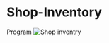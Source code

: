 # Shop-Inventory
Program
![Shop inventry](https://user-images.githubusercontent.com/82565293/135584655-9c3c6554-3da1-476d-a31f-4175e75a8d01.PNG)
